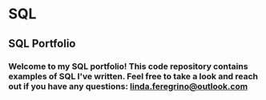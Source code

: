 # SQL
## SQL Portfolio
### Welcome to my SQL portfolio! This code repository contains examples of SQL I've written. Feel free to take a look and reach out if you have any questions: linda.feregrino@outlook.com
